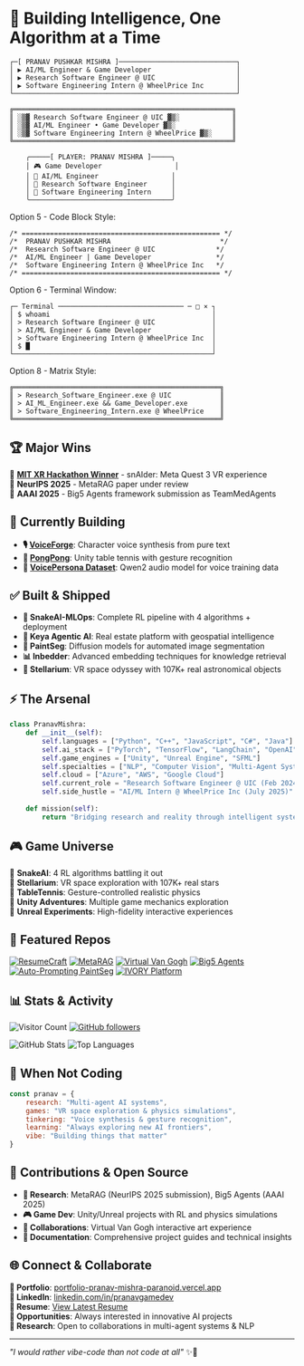 # 🚀 Building Intelligence, One Algorithm at a Time

```ascii
┌─[ PRANAV PUSHKAR MISHRA ]─────────────────────────────┐
│ ▶ AI/ML Engineer & Game Developer                     │
│ ▶ Research Software Engineer @ UIC                    │
│ ▶ Software Engineering Intern @ WheelPrice Inc        │
└───────────────────────────────────────────────────────┘
```

```ascii
╔══════════════════════════════════════════════════════╗
║ ░▒▓ Research Software Engineer @ UIC ▓▒░             ║
║ ░▒▓ AI/ML Engineer • Game Developer ▓▒░              ║
║ ░▒▓ Software Engineering Intern @ WheelPrice ▓▒░     ║
╚══════════════════════════════════════════════════════╝
```

```ascii
    ╭─────[ PLAYER: PRANAV MISHRA ]─────╮
    │ 🎮 Game Developer                  │
    │ 🤖 AI/ML Engineer                  │
    │ 🔬 Research Software Engineer      │
    │ 💼 Software Engineering Intern     │
    ╰───────────────────────────────────╯
```

Option 5 - Code Block Style:
```ascii
/* ================================================= */
/*  PRANAV PUSHKAR MISHRA                           */
/*  Research Software Engineer @ UIC               */
/*  AI/ML Engineer | Game Developer                */
/*  Software Engineering Intern @ WheelPrice Inc   */
/* ================================================= */
```

Option 6 - Terminal Window:
```ascii
┌─ Terminal ─────────────────────────────── ─ □ × ┐
│ $ whoami                                        │
│ > Research Software Engineer @ UIC              │
│ > AI/ML Engineer & Game Developer               │
│ > Software Engineering Intern @ WheelPrice Inc  │
│ $ █                                             │
└─────────────────────────────────────────────────┘
```

Option 8 - Matrix Style:
```ascii
╔═══════════════════════════════════════════════════╗
║ > Research_Software_Engineer.exe @ UIC            ║
║ > AI_ML_Engineer.exe && Game_Developer.exe        ║
║ > Software_Engineering_Intern.exe @ WheelPrice    ║
╚═══════════════════════════════════════════════════╝
```

## 🏆 Major Wins
🥇 **[MIT XR Hackathon Winner](https://codeberg.org/reality-hack-2024/snAIder)** - snAIder: Meta Quest 3 VR experience  
📝 **NeurIPS 2025** - MetaRAG paper under review  
📝 **AAAI 2025** - Big5 Agents framework submission as TeamMedAgents 

## 🚧 Currently Building
- **🎙️ [VoiceForge](https://github.com/PranavMishra17/VoiceForge--Forge-Character-Voices-from-Pure-Text)**: Character voice synthesis from pure text
- **🏓 [PongPong](https://github.com/PranavMishra17/PongPong)**: Unity table tennis with gesture recognition
- **🎯 [VoicePersona Dataset](https://github.com/PranavMishra17/globe2-qwen2-voice-describer)**: Qwen2 audio model for voice training data

## ✅ Built & Shipped

- **🐍 SnakeAI-MLOps**: Complete RL pipeline with 4 algorithms + deployment
- **🏡 Keya Agentic AI**: Real estate platform with geospatial intelligence  
- **🎨 PaintSeg**: Diffusion models for automated image segmentation
- **📊 Inbedder**: Advanced embedding techniques for knowledge retrieval
- **🌌 Stellarium**: VR space odyssey with 107K+ real astronomical objects


## ⚡ The Arsenal
```python
class PranavMishra:
    def __init__(self):
        self.languages = ["Python", "C++", "JavaScript", "C#", "Java"]
        self.ai_stack = ["PyTorch", "TensorFlow", "LangChain", "OpenAI", "Hugging Face"]
        self.game_engines = ["Unity", "Unreal Engine", "SFML"]
        self.specialties = ["NLP", "Computer Vision", "Multi-Agent Systems", "RL"]
        self.cloud = ["Azure", "AWS", "Google Cloud"]
        self.current_role = "Research Software Engineer @ UIC (Feb 2024)"
        self.side_hustle = "AI/ML Intern @ WheelPrice Inc (July 2025)"
    
    def mission(self):
        return "Bridging research and reality through intelligent systems 🤖⚡"
```

## 🎮 Game Universe
🐍 **SnakeAI**: 4 RL algorithms battling it out  
🌌 **Stellarium**: VR space exploration with 107K+ real stars  
🏓 **TableTennis**: Gesture-controlled realistic physics  
🎯 **Unity Adventures**: Multiple game mechanics exploration  
🚀 **Unreal Experiments**: High-fidelity interactive experiences  

## 🌟 Featured Repos
[![ResumeCraft](https://github-readme-stats.vercel.app/api/pin/?username=PranavMishra17&repo=ResumeCraft-Latex-resume-optimizer&theme=dark)](https://github.com/PranavMishra17/ResumeCraft-Latex-resume-optimizer)
[![MetaRAG](https://github-readme-stats.vercel.app/api/pin/?username=PranavMishra17&repo=Metadata-Enrichment-with-LLMs-for-RAGs-Internal-Knowledge-Retrieval&theme=dark)](https://github.com/PranavMishra17/Metadata-Enrichment-with-LLMs-for-RAGs-Internal-Knowledge-Retrieval)
[![Virtual Van Gogh](https://github-readme-stats.vercel.app/api/pin/?username=TheGreatFellow&repo=virtual-van-gogh&theme=dark)](https://github.com/TheGreatFellow/virtual-van-gogh)
[![Big5 Agents](https://github-readme-stats.vercel.app/api/pin/?username=PranavMishra17&repo=Big5-Agents&theme=dark)](https://github.com/PranavMishra17/Big5-Agents)
[![Auto-Prompting PaintSeg](https://github-readme-stats.vercel.app/api/pin/?username=PranavMishra17&repo=Auto-Prompting-for-PaintSeg&theme=dark)](https://github.com/PranavMishra17/Auto-Prompting-for-PaintSeg)
[![IVORY Platform](https://github-readme-stats.vercel.app/api/pin/?username=PranavMishra17&repo=MedRAG-Avatar-Platform-IVORY&theme=dark)](https://github.com/PranavMishra17/MedRAG-Avatar-Platform-IVORY)

## 📊 Stats & Activity
![Visitor Count](https://visitor-badge.laobi.icu/badge?page_id=PranavMishra17.PranavMishra17&label=Unique%20Visitors&color=0ea5e9)
[![GitHub followers](https://img.shields.io/github/followers/PranavMishra17?style=social)](https://github.com/PranavMishra17)

![GitHub Stats](https://github-readme-stats.vercel.app/api?username=PranavMishra17&show_icons=true&theme=dark&hide_border=true)
![Top Languages](https://github-readme-stats.vercel.app/api/top-langs/?username=PranavMishra17&layout=compact&theme=dark&hide_border=true)

## 🎨 When Not Coding
```javascript
const pranav = {
    research: "Multi-agent AI systems",
    games: "VR space exploration & physics simulations", 
    tinkering: "Voice synthesis & gesture recognition",
    learning: "Always exploring new AI frontiers",
    vibe: "Building things that matter"
}
```

## 🎯 Contributions & Open Source
- **🔬 Research**: MetaRAG (NeurIPS 2025 submission), Big5 Agents (AAAI 2025)
- **🎮 Game Dev**: Unity/Unreal projects with RL and physics simulations  
- **🤝 Collaborations**: Virtual Van Gogh interactive art experience
- **📝 Documentation**: Comprehensive project guides and technical insights



## 🌐 Connect & Collaborate
**🎯 Portfolio**: [portfolio-pranav-mishra-paranoid.vercel.app](https://portfolio-pranav-mishra-paranoid.vercel.app)  
**💼 LinkedIn**: [linkedin.com/in/pranavgamedev](https://www.linkedin.com/in/pranavgamedev/)  
**📄 Resume**: [View Latest Resume](https://portfolio-pranav-mishra-paranoid.vercel.app/resume)  
**📧 Opportunities**: Always interested in innovative AI projects  
**🔬 Research**: Open to collaborations in multi-agent systems & NLP  

---
*"I would rather vibe-code than not code at all"* ✨🚀